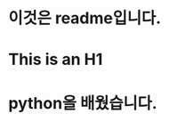 이것은 readme입니다.
===================
This is an H1
===========================
python을 배웠습니다.
=======
